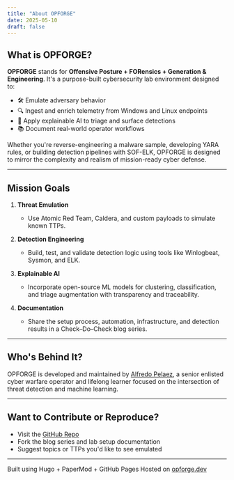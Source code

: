 ```yaml
---
title: "About OPFORGE"
date: 2025-05-10
draft: false
---
```


## What is OPFORGE?

**OPFORGE** stands for **Offensive Posture + FORensics + Generation & Engineering**. It's a purpose-built cybersecurity lab environment designed to:

- 🛠️ Emulate adversary behavior
- 🔍 Ingest and enrich telemetry from Windows and Linux endpoints
- 🧠 Apply explainable AI to triage and surface detections
- 📚 Document real-world operator workflows

Whether you're reverse-engineering a malware sample, developing YARA rules, or building detection pipelines with SOF-ELK, OPFORGE is designed to mirror the complexity and realism of mission-ready cyber defense.

---

## Mission Goals

1. **Threat Emulation**
   - Use Atomic Red Team, Caldera, and custom payloads to simulate known TTPs.
   
2. **Detection Engineering**
   - Build, test, and validate detection logic using tools like Winlogbeat, Sysmon, and ELK.

3. **Explainable AI**
   - Incorporate open-source ML models for clustering, classification, and triage augmentation with transparency and traceability.

4. **Documentation**
   - Share the setup process, automation, infrastructure, and detection results in a Check–Do–Check blog series.

---

## Who's Behind It?

OPFORGE is developed and maintained by [Alfredo Pelaez](https://hackerdemic.com), a senior enlisted cyber warfare operator and lifelong learner focused on the intersection of threat detection and machine learning.

---

## Want to Contribute or Reproduce?

- Visit the [GitHub Repo](https://github.com/ATHL337/opforge-site)
- Fork the blog series and lab setup documentation
- Suggest topics or TTPs you'd like to see emulated

---

Built using Hugo + PaperMod + GitHub Pages
Hosted on [opforge.dev](https://opforge.dev)
